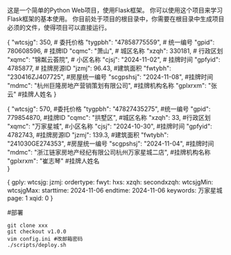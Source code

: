 这是一个简单的Python Web项目，使用Flask框架。
你可以使用这个项目来学习Flask框架的基本使用。
你目前处于项目的根目录中，你需要在根目录中生成项目必须的文件，使得项目可以直接运行。



{
    "wtcsjg": 350,                      # 委托价格
    "tygpbh": "47858775559",             # 统一编号
    "gpid": 780608596,                   # 挂牌ID
    "cqmc": "萧山",                      # 城区名称
    "xzqh": 330181,                      # 行政区划
    "xqmc": "锦粼云荟院",                 # 小区名称
    "cjsj": "2024-11-02",                 # 挂牌时间
    "gpfyid": 4785877,                   # 挂牌房源ID
    "jzmj": 96.43,                       #建筑面积
    "fwtybh": "230416ZJ407725",          #房屋统一编号
    "scgpshsj": "2024-11-08",              #挂牌时间
    "mdmc": "杭州巨隆房地产营销策划有限公司",    #挂牌机构名称
    "gplxrxm": "张云"                       #挂牌人姓名
}

{
    "wtcsjg": 570,                                        #委托价格
    "tygpbh": "47827435275",                                #统一编号
    "gpid": 779854870,                                       #挂牌ID
    "cqmc": "拱墅区",                                         #城区名称
    "xzqh": 33,                                              #行政区划
    "xqmc": "万家星城",                                       #小区名称
    "cjsj": "2024-10-30",                                      #挂牌时间
    "gpfyid": 4782743,                                         #挂牌房源ID
    "jzmj": 139.3,                                             #建筑面积
    "fwtybh": "241030GE274353",                                #房屋统一编号
    "scgpshsj": "2024-11-04",                                   #挂牌时间
    "mdmc": "浙江链家房地产经纪有限公司杭州万家星城二店",             #挂牌机构名称
    "gplxrxm": "崔志琴"                                           #挂牌人姓名   
}

{
    gply: 
    wtcsjg: 
    jzmj: 
    ordertype: 
    fwyt: 
    hxs: 
    xzqh: 
    secondxzqh: 
    wtcsjgMin: 
    wtcsjgMax: 
    starttime: 2024-11-06
    endtime: 2024-11-06
    keywords: 万家星城
    page: 1
    xqid: 0
}

#部署
```
git clone xxx
git checkout v1.0.0
vim config.ini #改邮箱密码
./scripts/deploy.sh
```